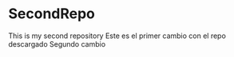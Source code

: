 # SecondRepo
This is my second repository
Este es el primer cambio con el repo descargado
Segundo cambio
